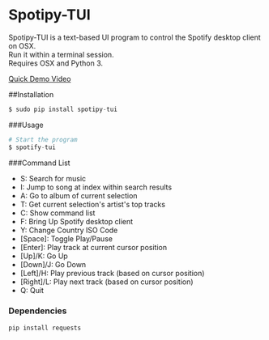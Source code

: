 # Spotipy-TUI 
Spotipy-TUI is a text-based UI program to control the Spotify desktop client on OSX. <br>
Run it within a terminal session. <br>
Requires OSX and Python 3. <br>

[Quick Demo Video](https://www.youtube.com/watch?v=BYVSOE8mjWs)

##Installation
```python
$ sudo pip install spotipy-tui
```

###Usage 
```python 
# Start the program
$ spotify-tui
```
###Command List
* S: Search for music
* I: Jump to song at index within search results
* A: Go to album of current selection
* T: Get current selection's artist's top tracks
* C: Show command list
* F: Bring Up Spotify desktop client
* Y: Change Country ISO Code
* [Space]: Toggle Play/Pause
* [Enter]: Play track at current cursor position
* [Up]/K: Go Up
* [Down]/J: Go Down
* [Left]/H: Play previous track (based on cursor position)
* [Right]/L: Play next track (based on cursor position)
* Q: Quit

### Dependencies 
```bash
pip install requests
```
